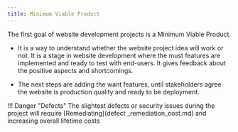 ```yaml
---
title: Minimum Viable Product​
---
```


The first goal of website development projects is a Minimum Viable Product.

- It is a way to understand whether the website project idea will work or not. It is a stage in website development where the must features are implemented and ready to test with end-users. It gives feedback about the positive aspects and shortcomings.

- The next steps are adding the want features, until stakeholders agree the website is production quality and ready to be deployment.

!!! Danger "Defects"
	The slightest defects or security issues during the project will require [Remediating](defect _remediation_cost.md) and increasing overall lifetime costs 
